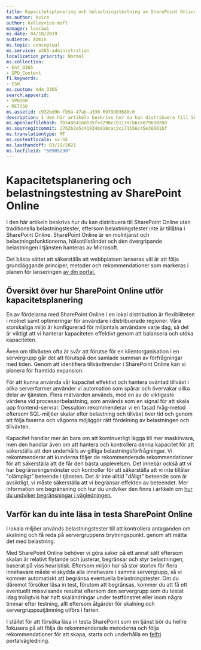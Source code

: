 ```yaml
---
title: Kapacitetsplanering och belastningstestning av SharePoint Online
ms.author: kvice
author: kelleyvice-msft
manager: laurawi
ms.date: 04/10/2019
audience: Admin
ms.topic: conceptual
ms.service: o365-administration
localization_priority: Normal
ms.collection:
- Ent_O365
- SPO_Content
f1.keywords:
- CSH
ms.custom: Adm_O365
search.appverid:
- SPO160
- MET150
ms.assetid: c932bd9b-fb9a-47ab-a330-6979d03688c0
description: I den här artikeln beskrivs hur du kan distribuera till SharePoint Online utan att utföra traditionella belastningstester eftersom det inte är tillåtet.
ms.openlocfilehash: fb54864168b35fed290ccb1139cb6c607969820d
ms.sourcegitcommit: 27b2b2e5c41934b918cac2c171556c45e36661bf
ms.translationtype: MT
ms.contentlocale: sv-SE
ms.lasthandoff: 03/19/2021
ms.locfileid: "50905230"
---
```

# <a name="capacity-planning-and-load-testing-sharepoint-online"></a>Kapacitetsplanering och belastningstestning av SharePoint Online
I den här artikeln beskrivs hur du kan distribuera till SharePoint Online utan traditionella belastningstester, eftersom belastningstester inte är tillåtna i SharePoint Online. SharePoint Online är en molntjänst och belastningsfunktionerna, hälsotillståndet och den övergripande belastningen i tjänsten hanteras av Microsoft.
  
Det bästa sättet att säkerställa att webbplatsen lanseras väl är att följa grundläggande principer, metoder och rekommendationer som markeras i planen för lanseringen [av din portal.](planportallaunchroll-out.md)

## <a name="overview-of-how-sharepoint-online-performs-capacity-planning"></a>Översikt över hur SharePoint Online utför kapacitetsplanering 
En av fördelarna med SharePoint Online i en lokal distribution är flexibiliteten i molnet samt optimeringar för användare i distribuerade regioner. Våra storskaliga miljö är konfigurerad för miljontals användare varje dag, så det är viktigt att vi hanterar kapaciteten effektivt genom att balansera och utöka kapaciteten.
  
Även om tillväxten ofta är svår att förutse för en klientorganisation i en servergrupp går det att förutspå den samlade summan av förfrågningar med tiden. Genom att identifiera tillväxttrender i SharePoint Online kan vi planera för framtida expansion.
  
För att kunna använda vår kapacitet effektivt och hantera oväntad tillväxt i olika serverfarmer använder vi automation som spårar och övervakar olika delar av tjänsten. Flera mätvärden används, med en av de viktigaste värdena vid processorbelastning, som används som en signal för att skala upp frontend-servrar. Dessutom rekommenderar vi en [](planportallaunchroll-out.md)fasad /våg-metod eftersom SQL-miljöer skalar efter belastning och tillväxt över tid och genom att följa faserna och vågorna möjliggör rätt fördelning av belastningen och tillväxten. 

Kapacitet handlar mer än bara om att kontinuerligt lägga till mer maskinvara, men den handlar även om att hantera och kontrollera denna kapacitet för att säkerställa att den underhålls av giltiga belastningsförfrågningar. Vi rekommenderar att kunderna följer de rekommenderade rekommendationer för att säkerställa att de får den bästa upplevelsen. Det innebär också att vi har begränsningsmönster och kontroller för att säkerställa att vi inte tillåter "olämpligt" beteende i tjänsten. Det är inte alltid "dåligt" beteende som är avsiktligt, vi måste säkerställa att vi begränsar effekten av beteendet. Mer information om begränsning och hur du undviker den finns i artikeln om [hur du undviker begränsningar i vägledningen.](/sharepoint/dev/general-development/how-to-avoid-getting-throttled-or-blocked-in-sharepoint-online)

## <a name="why-you-cannot-load-test-sharepoint-online"></a>Varför kan du inte läsa in testa SharePoint Online
I lokala miljöer används belastningstester till att kontrollera antaganden om skalning och få reda på servergruppens brytningspunkt. genom att mätta det med belastning. 

Med SharePoint Online behöver vi göra saker på ett annat sätt eftersom skalan är relativt flytande och justerar, begränsar och styr belastningen, baserat på viss heuristisk. Eftersom miljön har så stor storlek för flera innehavare måste vi skydda alla innehavare i samma servergrupp, så vi kommer automatiskt att begränsa eventuella belastningstester. Om du däremot försöker läsa in test, förutom att begränsas, kommer du att få ett eventuellt missvisande resultat eftersom den servergrupp som du testat idag troligtvis har haft skaländringar under testfönstret eller inom några timmar efter testning, allt eftersom åtgärder för skalning och servergruppsutjämning utförs i farten.

I stället för att försöka läsa in testa SharePoint som en tjänst bör du hellre fokusera på att följa de rekommenderade metoderna och följa rekommendationer för att skapa, starta och underhålla en [felfri](/sharepoint/portal-health) portalvägledning.